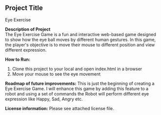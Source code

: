 <h2>Project Title</h2>
Eye Exercise

<b>Description of Project</b>
<br>The Eye Exercise Game is a fun and interactive web-based game designed to show how the eye ball moves by different human gestures. In this game, the player's objective is to move their mouse to different position and view different expression.

<b>How to Run:</b>

1. Clone this project to your local and open index.html in a browser
2. Move your mouse to see the eye movement

<b>Roadmap of future improvements:</b>
This is just the beginning of creating a Eye Exercise Game. I will enhance this game by adding this feature to a robot and using a set of commands the Robot will perform different eye expression like Happy, Sad, Angry etc.

<b>License information:</b>
Please see attached license file.
